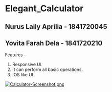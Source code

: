 # Elegant_Calculator

## Nurus Laily Aprilia - 1841720045
## Yovita Farah Dela - 1841720210

Features - 
1) Responsive UI.
2) It can perform all basic operations.
3) IOS like UI.

[![Calculator-Screenshot.png](https://i.postimg.cc/nzqysW22/Calculator-Screenshot.png)](https://postimg.cc/phXG4qg5)
